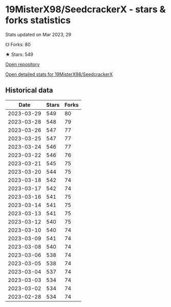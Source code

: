 # 19MisterX98/SeedcrackerX - stars & forks statistics

Stats updated on Mar 2023, 29

☋ Forks: 80

★ Stars: 549

[Open repository](https://github.com/19MisterX98/SeedcrackerX)

[Open detailed stats for 19MisterX98/SeedcrackerX](https://reviewgithub.com/rep/19MisterX98/SeedcrackerX)

## Historical data
| Date | Stars | Forks |
|------|-------|-------|
| 2023-03-29 | 549 | 80 | 
| 2023-03-28 | 548 | 79 | 
| 2023-03-26 | 547 | 77 | 
| 2023-03-25 | 547 | 77 | 
| 2023-03-24 | 546 | 77 | 
| 2023-03-22 | 546 | 76 | 
| 2023-03-21 | 545 | 75 | 
| 2023-03-20 | 544 | 75 | 
| 2023-03-18 | 542 | 74 | 
| 2023-03-17 | 542 | 74 | 
| 2023-03-16 | 541 | 75 | 
| 2023-03-14 | 541 | 75 | 
| 2023-03-13 | 541 | 75 | 
| 2023-03-12 | 540 | 75 | 
| 2023-03-10 | 540 | 74 | 
| 2023-03-09 | 541 | 74 | 
| 2023-03-08 | 540 | 74 | 
| 2023-03-06 | 538 | 74 | 
| 2023-03-05 | 538 | 74 | 
| 2023-03-04 | 537 | 74 | 
| 2023-03-03 | 534 | 74 | 
| 2023-03-02 | 534 | 74 | 
| 2023-02-28 | 534 | 74 | 

